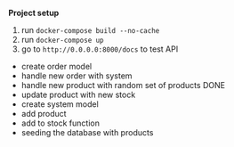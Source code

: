 **Project setup**

1. run `docker-compose build --no-cache`
2. run `docker-compose up`
3. go to `http://0.0.0.0:8000/docs` to test API

- create order model
- handle new order with system
- handle new product with random set of products
  DONE
- update product with new stock
- create system model
- add product
- add to stock function
- seeding the database with products
